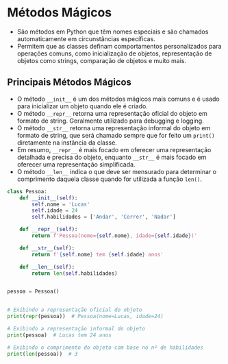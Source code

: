 # Métodos Mágicos


- São métodos em Python que têm nomes especiais e são chamados automaticamente 
em circunstâncias específicas.
- Permitem que as classes definam comportamentos personalizados para operações comuns, como inicialização de objetos, representação de objetos como strings, comparação de  objetos e muito mais.


## Principais Métodos Mágicos


- O método ``__init__`` é um dos métodos mágicos mais comuns e é usado para inicializar um objeto quando ele é criado.
- O método ``__repr__`` retorna uma representação oficial do objeto em formato de string. Geralmente utilizado para debugging e logging.
- O método ``__str__`` retorna uma representação informal do objeto em formato de string, que será chamado sempre que for feito um ``print()`` diretamente na instância da classe.
- Em resumo, ``__repr__`` é mais focado em oferecer uma representação detalhada e precisa do objeto, enquanto ``__str__`` é mais focado em oferecer uma representação simplificada.
- O método ``__len__`` indica o que deve ser mensurado para determinar o comprimento daquela classe quando for utilizada a função ``len()``.


```python
class Pessoa:
    def __init__(self):
        self.nome = 'Lucas'
        self.idade = 24
        self.habilidades = ['Andar', 'Correr', 'Nadar']

    def __repr__(self):
        return f'Pessoa(nome={self.nome}, idade={self.idade})'

    def __str__(self):
        return f'{self.nome} tem {self.idade} anos'

    def __len__(self):
        return len(self.habilidades)


pessoa = Pessoa()


# Exibindo a representação oficial do objeto
print(repr(pessoa))  # Pessoa(nome=Lucas, idade=24)

# Exibindo a representação informal do objeto
print(pessoa)  # Lucas tem 24 anos

# Exibindo o comprimento do objeto com base no nº de habilidades
print(len(pessoa))  # 3
```